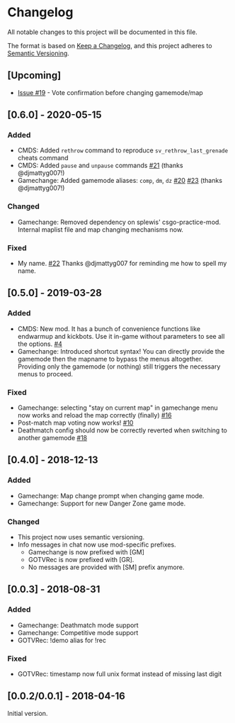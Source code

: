 # Changelog
All notable changes to this project will be documented in this file.

The format is based on [Keep a Changelog](https://keepachangelog.com/en/1.0.0/),
and this project adheres to [Semantic Versioning](https://semver.org/spec/v2.0.0.html).

## [Upcoming]
- [Issue #19](https://github.com/cybersteel8/sourcemods/issues/19) - Vote confirmation before changing gamemode/map

## [0.6.0] - 2020-05-15
### Added
- CMDS: Added `rethrow` command to reproduce `sv_rethrow_last_grenade` cheats command
- CMDS: Added `pause` and `unpause` commands [#21](https://github.com/cybersteel8/sourcemods/pull/21) (thanks @djmattyg007!)
- Gamechange: Added gamemode aliases: `comp`, `dm`, `dz` [#20](https://github.com/cybersteel8/sourcemods/pull/20) [#23](https://github.com/cybersteel8/sourcemods/pull/23) (thanks @djmattyg007!)
### Changed
- Gamechange: Removed dependency on splewis' csgo-practice-mod. Internal maplist file and map changing mechanisms now.
### Fixed
- My name. [#22](https://github.com/cybersteel8/sourcemods/pull/23) Thanks @djmattyg007 for reminding me how to spell my name.

## [0.5.0] - 2019-03-28
### Added
- CMDS: New mod. It has a bunch of convenience functions like endwarmup and kickbots. Use it in-game without parameters to see all the options. [#4](https://github.com/cybersteel8/sourcemods/issues/4)
- Gamechange: Introduced shortcut syntax! You can directly provide the gamemode then the mapname to bypass the menus altogether. Providing only the gamemode (or nothing) still triggers the necessary menus to proceed.
### Fixed
- Gamechange: selecting "stay on current map" in gamechange menu now works and reload the map correctly (finally) [#16](https://github.com/cybersteel8/sourcemods/issues/16)
- Post-match map voting now works! [#10](https://github.com/cybersteel8/sourcemods/issues/10)
- Deathmatch config should now be correctly reverted when switching to another gamemode [#18](https://github.com/cybersteel8/sourcemods/issues/18)

## [0.4.0] - 2018-12-13
### Added
- Gamechange: Map change prompt when changing game mode.
- Gamechange: Support for new Danger Zone game mode.
### Changed
- This project now uses semantic versioning.
- Info messages in chat now use mod-specific prefixes.
  - Gamechange is now prefixed with [GM]
  - GOTVRec is now prefixed with [GR].
  - No messages are provided with [SM] prefix anymore.
  
## [0.0.3] - 2018-08-31
### Added
- Gamechange: Deathmatch mode support
- Gamechange: Competitive mode support
- GOTVRec: !demo alias for !rec
### Fixed
- GOTVRec: timestamp now full unix format instead of missing last digit

## [0.0.2/0.0.1] - 2018-04-16
Initial version.
